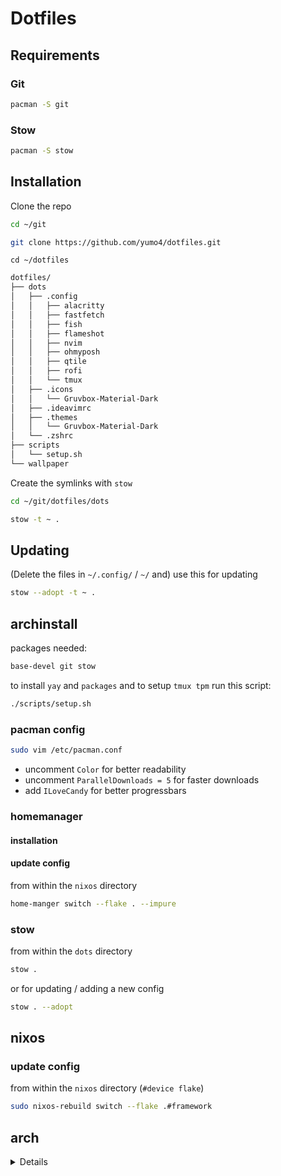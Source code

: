 # Dotfiles

## Requirements
### Git
```bash
pacman -S git
```
### Stow
```bash
pacman -S stow
```
## Installation
Clone the repo
```bash
cd ~/git
```
```bash
git clone https://github.com/yumo4/dotfiles.git
```
```
cd ~/dotfiles 
```

```markdown
dotfiles/
├── dots
│   ├── .config
│   │   ├── alacritty
│   │   ├── fastfetch
│   │   ├── fish
│   │   ├── flameshot
│   │   ├── nvim
│   │   ├── ohmyposh
│   │   ├── qtile
│   │   ├── rofi
│   │   └── tmux
│   ├── .icons
│   │   └── Gruvbox-Material-Dark
│   ├── .ideavimrc
│   ├── .themes
│   │   └── Gruvbox-Material-Dark
│   └── .zshrc
├── scripts
│   └── setup.sh
└── wallpaper
```

Create the symlinks with `stow`
```bash
cd ~/git/dotfiles/dots
```
```bash
stow -t ~ .
```

## Updating
(Delete the files in `~/.config/` / `~/` and) use this for updating
```bash
stow --adopt -t ~ .
```

## archinstall
packages needed:
```bash
base-devel git stow
```
to install `yay` and `packages` and to setup `tmux tpm` run this script:
```bash
./scripts/setup.sh
```

### pacman config
```bash
sudo vim /etc/pacman.conf
```
- uncomment `Color` for better readability
- uncomment `ParallelDownloads = 5` for faster downloads
- add `ILoveCandy` for better progressbars


### homemanager
#### installation
#### update config
from within the `nixos` directory
```bash
home-manger switch --flake . --impure
```

### stow
from within the `dots` directory
```bash
stow .
```
or for updating / adding a new config
```bash
stow . --adopt
```

## nixos

### update config
from within the `nixos` directory (`#device flake`)
```bash
sudo nixos-rebuild switch --flake .#framework
```

## arch

<details>
### archinstall
packages needed:
```bash
base-devel git stow
```
to install `yay` and `packages` and to setup `tmux tpm` run this script:
```bash
./scripts/setup.sh
```

### pacman config
```bash
sudo vim /etc/pacman.conf
```
```bash
# Misc options
Color
ILoveCandy
ParallelDownloads = 5
```
</details>
